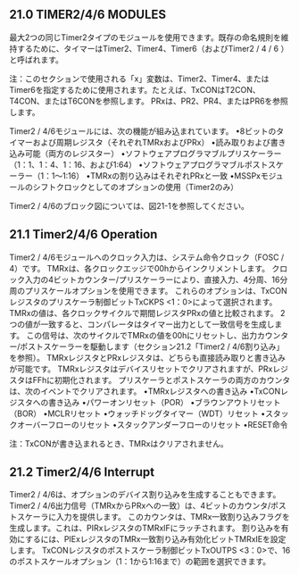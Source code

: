 ## 21.0 TIMER2/4/6 MODULES

最大2つの同じTimer2タイプのモジュールを使用できます。既存の命名規則を維持するために、タイマーはTimer2、Timer4、Timer6（およびTimer2 / 4 / 6 ）と呼ばれます。

注：このセクションで使用される「x」変数は、Timer2、Timer4、またはTimer6を指定するために使用されます。たとえば、TxCONはT2CON、T4CON、またはT6CONを参照します。 PRxは、PR2、PR4、またはPR6を参照します。

Timer2 / 4/6モジュールには、次の機能が組み込まれています。
•8ビットのタイマーおよび周期レジスタ（それぞれTMRxおよびPRx）
•読み取りおよび書き込み可能（両方のレジスター）
•ソフトウェアプログラマブルプリスケーラー（1：1、1：4、1：16、および1:64）
•ソフトウェアプログラマブルポストスケーラー（1：1〜1:16）
•TMRxの割り込みはそれぞれPRxと一致
•MSSPxモジュールのシフトクロックとしてのオプションの使用（Timer2のみ）

Timer2 / 4/6のブロック図については、図21-1を参照してください。


## 21.1 Timer2/4/6 Operation

Timer2 / 4/6モジュールへのクロック入力は、システム命令クロック（FOSC / 4）です。
 TMRxは、各クロックエッジで00hからインクリメントします。
 クロック入力の4ビットカウンター/プリスケーラーにより、直接入力、4分周、16分周のプリスケールオプションを使用できます。
 これらのオプションは、TxCONレジスタのプリスケーラ制御ビットTxCKPS <1：0>によって選択されます。
 TMRxの値は、各クロックサイクルで期間レジスタPRxの値と比較されます。
 2つの値が一致すると、コンパレータはタイマー出力として一致信号を生成します。
 この信号は、次のサイクルでTMRxの値を00hにリセットし、出力カウンター/ポストスケーラーを駆動します（セクション21.2「Timer2 / 4/6割り込み」を参照）。
 TMRxレジスタとPRxレジスタは、どちらも直接読み取りと書き込みが可能です。
 TMRxレジスタはデバイスリセットでクリアされますが、PRxレジスタはFFhに初期化されます。
 プリスケーラとポストスケーラの両方のカウンタは、次のイベントでクリアされます。
•TMRxレジスタへの書き込み
•TxCONレジスタへの書き込み
•パワーオンリセット（POR）
•ブラウンアウトリセット（BOR）
•MCLRリセット
•ウォッチドッグタイマー（WDT）リセット
•スタックオーバーフローのリセット
•スタックアンダーフローのリセット
•RESET命令

注：TxCONが書き込まれるとき、TMRxはクリアされません。


## 21.2 Timer2/4/6 Interrupt

Timer2 / 4/6は、オプションのデバイス割り込みを生成することもできます。
 Timer2 / 4/6出力信号（TMRxからPRxへの一致）は、4ビットのカウンタ/ポストスケーラに入力を提供します。
 このカウンタは、TMRx一致割り込みフラグを生成します。これは、PIRxレジスタのTMRxIFにラッチされます。
 割り込みを有効にするには、PIExレジスタのTMRx一致割り込み有効化ビットTMRxIEを設定します。
 TxCONレジスタのポストスケーラ制御ビットTxOUTPS <3：0>で、16のポストスケールオプション（1：1から1:16まで）の範囲を選択できます。